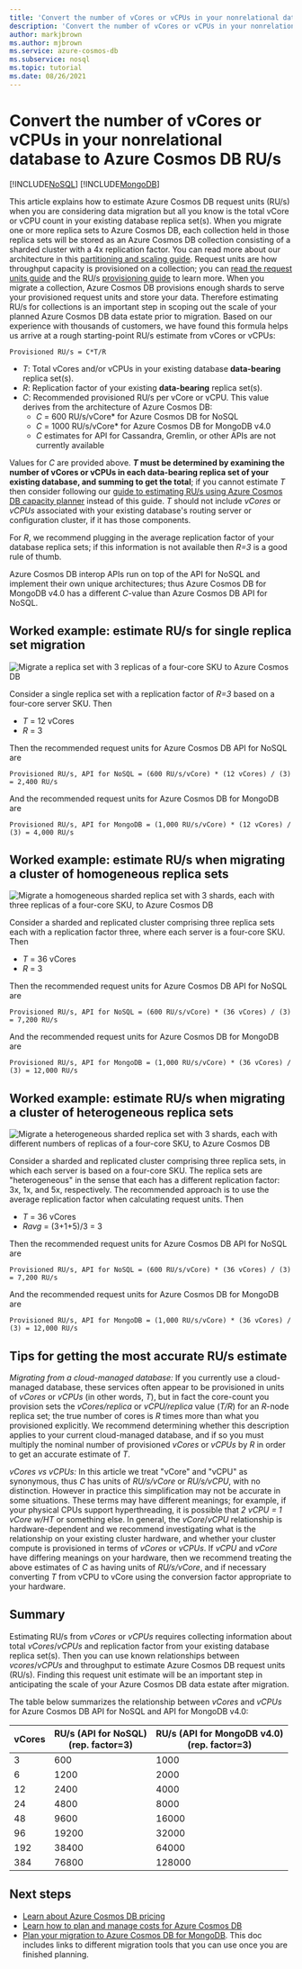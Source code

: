 ```yaml
---
title: 'Convert the number of vCores or vCPUs in your nonrelational database to Azure Cosmos DB RU/s'
description: 'Convert the number of vCores or vCPUs in your nonrelational database to Azure Cosmos DB RU/s'
author: markjbrown
ms.author: mjbrown
ms.service: azure-cosmos-db
ms.subservice: nosql
ms.topic: tutorial
ms.date: 08/26/2021
---
```

# Convert the number of vCores or vCPUs in your nonrelational database to Azure Cosmos DB RU/s
[!INCLUDE[NoSQL](includes/appliesto-nosql.md)]
[!INCLUDE[MongoDB](~/reusable-content/ce-skilling/azure/includes/cosmos-db/includes/appliesto-mongodb.md)]

This article explains how to estimate Azure Cosmos DB request units (RU/s) when you are considering data migration but all you know is the total vCore or vCPU count in your existing database replica set(s). When you migrate one or more replica sets to Azure Cosmos DB, each collection held in those replica sets will be stored as an Azure Cosmos DB collection consisting of a sharded cluster with a 4x replication factor. You can read more about our architecture in this [partitioning and scaling guide](partitioning-overview.md). Request units are how throughput capacity is provisioned on a collection; you can [read the request units guide](request-units.md) and the RU/s [provisioning guide](set-throughput.md) to learn more. When you migrate a collection, Azure Cosmos DB provisions enough shards to serve your provisioned request units and store your data. Therefore estimating RU/s for collections is an important step in scoping out the scale of your planned Azure Cosmos DB data estate prior to migration. Based on our experience with thousands of customers, we have found this formula helps us arrive at a rough starting-point RU/s estimate from vCores or vCPUs: 

`
Provisioned RU/s = C*T/R
`

* *T*: Total vCores and/or vCPUs in your existing database **data-bearing** replica set(s). 
* *R*: Replication factor of your existing **data-bearing** replica set(s). 
* *C*: Recommended provisioned RU/s per vCore or vCPU. This value derives from the architecture of Azure Cosmos DB:
    * *C* = 600 RU/s/vCore* for Azure Cosmos DB for NoSQL
    * *C* = 1000 RU/s/vCore* for Azure Cosmos DB for MongoDB v4.0
    * *C* estimates for API for Cassandra, Gremlin, or other APIs are not currently available

Values for *C* are provided above. ***T* must be determined by examining the number of vCores or vCPUs in each data-bearing replica set of your existing database, and summing to get the total**; if you cannot estimate *T* then consider following our [guide to estimating RU/s using Azure Cosmos DB capacity planner](estimate-ru-with-capacity-planner.md) instead of this guide. *T* should not include *vCores* or *vCPUs* associated with your existing database's routing server or configuration cluster, if it has those components. 

For *R*, we recommend plugging in the average replication factor of your database replica sets; if this information is not available then *R=3* is a good rule of thumb. 

Azure Cosmos DB interop APIs run on top of the API for NoSQL and implement their own unique architectures; thus Azure Cosmos DB for MongoDB v4.0 has a different *C*-value than Azure Cosmos DB API for NoSQL.

## Worked example: estimate RU/s for single replica set migration

![Migrate a replica set with 3 replicas of a four-core SKU to Azure Cosmos DB](media/convert-vcore-to-request-unit/one-replica-set.png)

Consider a single replica set with a replication factor of *R=3* based on a four-core server SKU. Then
* *T* = 12 vCores
* *R* = 3

Then the recommended request units for Azure Cosmos DB API for NoSQL are

`
Provisioned RU/s, API for NoSQL = (600 RU/s/vCore) * (12 vCores) / (3) = 2,400 RU/s
`

And the recommended request units for Azure Cosmos DB for MongoDB are

`
Provisioned RU/s, API for MongoDB = (1,000 RU/s/vCore) * (12 vCores) / (3) = 4,000 RU/s
`

## Worked example: estimate RU/s when migrating a cluster of homogeneous replica sets

![Migrate a homogeneous sharded replica set with 3 shards, each with three replicas of a four-core SKU, to Azure Cosmos DB](media/convert-vcore-to-request-unit/homogeneous-sharded-replica-sets.png)

Consider a sharded and replicated cluster comprising three replica sets each with a replication factor three, where each server is a four-core SKU. Then
* *T* = 36 vCores
* *R* = 3

Then the recommended request units for Azure Cosmos DB API for NoSQL are

`
Provisioned RU/s, API for NoSQL = (600 RU/s/vCore) * (36 vCores) / (3) = 7,200 RU/s
`

And the recommended request units for Azure Cosmos DB for MongoDB are

`
Provisioned RU/s, API for MongoDB = (1,000 RU/s/vCore) * (36 vCores) / (3) = 12,000 RU/s
`

## Worked example: estimate RU/s when migrating a cluster of heterogeneous replica sets

![Migrate a heterogeneous sharded replica set with 3 shards, each with different numbers of replicas of a four-core SKU, to Azure Cosmos DB](media/convert-vcore-to-request-unit/heterogeneous-sharded-replica-sets.png)

Consider a sharded and replicated cluster comprising three replica sets, in which each server is based on a four-core SKU. The replica sets are "heterogeneous" in the sense that each has a different replication factor: 3x, 1x, and 5x, respectively. The recommended approach is to use the average replication factor when calculating request units. Then
* *T* = 36 vCores
* *Ravg* = (3+1+5)/3 = 3

Then the recommended request units for Azure Cosmos DB API for NoSQL are

`
Provisioned RU/s, API for NoSQL = (600 RU/s/vCore) * (36 vCores) / (3) = 7,200 RU/s
`

And the recommended request units for Azure Cosmos DB for MongoDB are

`
Provisioned RU/s, API for MongoDB = (1,000 RU/s/vCore) * (36 vCores) / (3) = 12,000 RU/s
`

## Tips for getting the most accurate RU/s estimate

*Migrating from a cloud-managed database:* If you currently use a cloud-managed database, these services often appear to be provisioned in units of *vCores* or *vCPUs* (in other words, *T*), but in fact the core-count you provision sets the *vCores/replica* or *vCPU/replica* value (*T/R*) for an *R*-node replica set; the true number of cores is *R* times more than what you provisioned explicitly. We recommend determining whether this description applies to your current cloud-managed database, and if so you must multiply the nominal number of provisioned *vCores* or *vCPUs* by *R* in order to get an accurate estimate of *T*.

*vCores vs vCPUs:* In this article we treat "vCore" and "vCPU" as synonymous, thus *C* has units of *RU/s/vCore* or *RU/s/vCPU*, with no distinction. However in practice this simplification may not be accurate in some situations. These terms may have different meanings; for example, if your physical CPUs support hyperthreading, it is possible that *2 vCPU = 1 vCore w/HT* or something else. In general, the *vCore*/*vCPU* relationship is hardware-dependent and we recommend investigating what is the relationship on your existing cluster hardware, and whether your cluster compute is provisioned in terms of *vCores* or *vCPUs*. If *vCPU* and *vCore* have differing meanings on your hardware, then we recommend treating the above estimates of *C* as having units of *RU/s/vCore*, and if necessary converting *T* from vCPU to vCore using the conversion factor appropriate to your hardware.

## Summary

Estimating RU/s from *vCores* or *vCPUs* requires collecting information about total *vCores*/*vCPUs* and replication factor from your existing database replica set(s). Then you can use known relationships between *vcores*/*vCPUs* and throughput to estimate Azure Cosmos DB request units (RU/s). Finding this request unit estimate will be an important step in anticipating the scale of your Azure Cosmos DB data estate after migration.

The table below summarizes the relationship between *vCores* and *vCPUs* for Azure Cosmos DB API for NoSQL and API for MongoDB v4.0:


| vCores | RU/s (API for NoSQL)<br> (rep. factor=3) | RU/s (API for MongoDB v4.0)<br> (rep. factor=3) |
|-------------|----------------|------------------|
| 3           | 600            |            1000  |
| 6           | 1200            |            2000  |
| 12           | 2400            |            4000  |
| 24           | 4800            |            8000  |
| 48           | 9600            |            16000  |
| 96           | 19200            |            32000  |
| 192           | 38400            |            64000  |
| 384           | 76800            |            128000  |

## Next steps
* [Learn about Azure Cosmos DB pricing](https://azure.microsoft.com/pricing/details/cosmos-db/)
* [Learn how to plan and manage costs for Azure Cosmos DB](plan-manage-costs.md)
* [Plan your migration to Azure Cosmos DB for MongoDB](mongodb/pre-migration-steps.md). This doc includes links to different migration tools that you can use once you are finished planning.

[regions]: https://azure.microsoft.com/regions/
